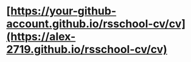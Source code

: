 
# [https://your-github-account.github.io/rsschool-cv/cv](https://alex-2719.github.io/rsschool-cv/cv)